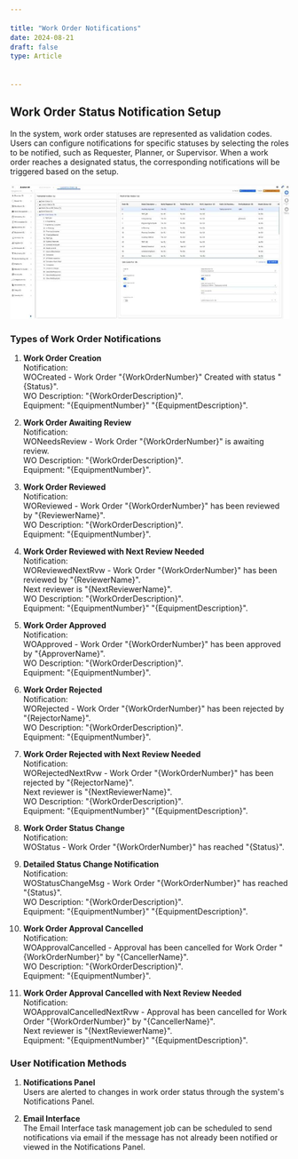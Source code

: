 ```yaml
---  

title: "Work Order Notifications"  
date: 2024-08-21  
draft: false 
type: Article


---
```



## Work Order Status Notification Setup

In the system, work order statuses are represented as validation codes. Users
can configure notifications for specific statuses by selecting the roles to be
notified, such as Requester, Planner, or Supervisor. When a work order reaches
a designated status, the corresponding notifications will be triggered based
on the setup.

![](../assets/work-management/image099.jpg)

### Types of Work Order Notifications

  1. **Work Order Creation**
<br>Notification:
<br>WOCreated - Work Order "{WorkOrderNumber}" Created with status "{Status}".
<br>WO Description: "{WorkOrderDescription}".
<br>Equipment: "{EquipmentNumber}" "{EquipmentDescription}".

  2. **Work Order Awaiting Review**
<br>Notification:
<br>WONeedsReview - Work Order "{WorkOrderNumber}" is awaiting review.
<br>WO Description: "{WorkOrderDescription}".
<br>Equipment: "{EquipmentNumber}".

  3. **Work Order Reviewed**
<br>Notification:
<br>WOReviewed - Work Order "{WorkOrderNumber}" has been reviewed by
"{ReviewerName}".
<br>WO Description: "{WorkOrderDescription}".
<br>Equipment: "{EquipmentNumber}".

  4. **Work Order Reviewed with Next Review Needed**
<br>Notification:
<br>WOReviewedNextRvw - Work Order "{WorkOrderNumber}" has been reviewed by
"{ReviewerName}".
<br>Next reviewer is "{NextReviewerName}".
<br>WO Description: "{WorkOrderDescription}".
<br>Equipment: "{EquipmentNumber}" "{EquipmentDescription}".

  5. **Work Order Approved**
<br>Notification:
<br>WOApproved - Work Order "{WorkOrderNumber}" has been approved by
"{ApproverName}".
<br>WO Description: "{WorkOrderDescription}".
<br>Equipment: "{EquipmentNumber}".

  6. **Work Order Rejected**
<br>Notification:
<br>WORejected - Work Order "{WorkOrderNumber}" has been rejected by
"{RejectorName}".
<br>WO Description: "{WorkOrderDescription}".
<br>Equipment: "{EquipmentNumber}".

  7. **Work Order Rejected with Next Review Needed**
<br>Notification:
<br>WORejectedNextRvw - Work Order "{WorkOrderNumber}" has been rejected by
"{RejectorName}".
<br>Next reviewer is "{NextReviewerName}".
<br>WO Description: "{WorkOrderDescription}".
<br>Equipment: "{EquipmentNumber}" "{EquipmentDescription}".

  8. **Work Order Status Change**
<br>Notification:
<br>WOStatus - Work Order "{WorkOrderNumber}" has reached "{Status}".

  9. **Detailed Status Change Notification**
<br>Notification:
<br>WOStatusChangeMsg - Work Order "{WorkOrderNumber}" has reached "{Status}".
<br>WO Description: "{WorkOrderDescription}".
<br>Equipment: "{EquipmentNumber}" "{EquipmentDescription}".

  10. **Work Order Approval Cancelled**
<br>Notification:
<br>WOApprovalCancelled - Approval has been cancelled for Work Order
"{WorkOrderNumber}" by "{CancellerName}".
<br>WO Description: "{WorkOrderDescription}".
<br>Equipment: "{EquipmentNumber}".

  11. **Work Order Approval Cancelled with Next Review Needed**
<br>Notification:
<br>WOApprovalCancelledNextRvw - Approval has been cancelled for Work Order
"{WorkOrderNumber}" by "{CancellerName}".
<br>Next reviewer is "{NextReviewerName}".
<br>Equipment: "{EquipmentNumber}" "{EquipmentDescription}".

### User Notification Methods

  1. **Notifications Panel**
<br>Users are alerted to changes in work order status through the system's
Notifications Panel.

  2. **Email Interface**
  <br>The Email Interface task management job can be scheduled to send notifications
via email if the message has not already been notified or viewed in the
Notifications Panel.

